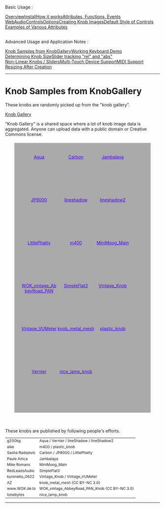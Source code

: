 <link rel="stylesheet" href="./docstyle.css">

<script>
  WebAudioControlsOptions={

  };
</script>

<script src="https://raw.githubusercontent.com/g200kg/webaudio-controls/master/webaudio-controls.js"></script>

Basic Usage :
<div style="display:flex;width:100%;flex-wrap:wrap">
<div class="item"><a href="./index.html">Overview</a></div>
<div class="item"><a href="./install.html">Install</a></div>
<div class="item"><a href="./components.html">How it works</a></div>
<div class="item"><a href="./specs.html">Attributes, Functions, Events</a></div>
<div class="item"><a href="./options.html">WebAudioControlsOptions</a></div>
<div class="item"><a href="./knobimage.html">Creating Knob Images</a></div>
<div class="item"><a href="./defstyle.html">Default Style of Controls</a></div>
<div class="item"><a href="./example.html">Examples of Various Attributes</a></div>
</div>
<br/>

Advanced Usage and Application Notes :
<div style="display:flex;width:100%;flex-wrap:wrap">
<div class="item cur"><a href="./knobsamples.html">Knob Samples from KnobGallery</a></div>
<div class="item"><a href="./keyboard.html">Working Keyboard Demo</a></div>
<div class="item"><a href="./knobsize.html">Determining Knob Size</a></div>
<div class="item"><a href="./tracking.html">Slider tracking "rel" and "abs"</a></div>
<div class="item"><a href="./nonlinear.html">Non-Linear Knobs / Sliders</a></div>
<div class="item"><a href="./multifader.html">Multi-Touch Device Support</a></div>
<div class="item"><a href="./midisupport.html">MIDI Support</a></div>
<div class="item"><a href="./resizetest.html">Resizing After Creation</a></div>
</div>

---

<style>
#container{
  background-color:#aaa;
  color:#222;
  width:80%;
  margin:20px auto;
  padding:20px;
  display:flex;
  flex-wrap:wrap;
  font-size:14px;
  text-align: center;
}
#container div{
  width:120px;
  height:140px;
}
#container a{
  color:#40f;
}
#container a:visited{
  color:#c04;
}
</style>

# Knob Samples from KnobGallery

These knobs are randomly picked up from the "knob gallery".  

<a href="http://www.g200kg.com/en/webknobman/gallery.php" target="_blank">Knob Gallery</a>  

"Knob Gallery" is a shared space where a lot of knob image data is aggregated. Anyone can upload data with a public domain or Creative Commons license.  

<div id="container">
  <div><webaudio-knob src="./knobs/Aqua.png" sprites="100" value="12" diameter="64"></webaudio-knob><br/><a href="./knobs/Aqua.png">Aqua</a></div>
  <div><webaudio-knob src="./knobs/Carbon.png" sprites="100" value="23" diameter="80"></webaudio-knob><br/><a href="./knobs/Carbon.png">Carbon</a></div>
  <div><webaudio-knob src="./knobs/Jambalaya.png" sprites="100" value="34" diameter="70"></webaudio-knob><br/><a href="./knobs/Jambalaya.png">Jambalaya</a></div>
  <div><webaudio-knob src="./knobs/JP8000.png" sprites="100" value="45" diameter="64"></webaudio-knob><br/><a href="./knobs/JP8000.png">JP8000</a></div>
  <div><webaudio-knob src="./knobs/lineshadow.png" sprites="100" value="56" diameter="100"></webaudio-knob><br/><a href="./knobs/lineshadow.png">lineshadow</a></div>
  <div><webaudio-knob src="./knobs/lineshadow2.png" sprites="100" value="67" diameter="80"></webaudio-knob><br/><a href="./knobs/lineshadow2.png">lineshadow2</a></div>
  <div><webaudio-knob src="./knobs/LittlePhatty.png" sprites="100" value="78" diameter="70"></webaudio-knob><br/><a href="./knobs/LittlePhatty.png">LittlePhatty</a></div>
  <div><webaudio-knob src="./knobs/m400.png" sprites="100" value="89" diameter="70"></webaudio-knob><br/><a href="./knobs/m400.png">m400</a></div>
  <div><webaudio-knob src="./knobs/MiniMoog_Main.png" sprites="100" value="12" diameter="70"></webaudio-knob><br/><a href="./knobs/MiniMoog_Main.png">MiniMoog_Main</a></div>
  <div><webaudio-knob src="./knobs/WOK_vintage_AbbeyRoad_PAN_Knob.png" sprites="127" value="12" width="70" height="80"></webaudio-knob><br/><a href="./knobs/WOK_vintage_AbbeyRoad_PAN_Knob.png">WOK_vintage_AbbeyRoad_PAN</a></div>
  <div><webaudio-knob src="./knobs/SimpleFlat3.png" sprites="100" value="23" diameter="70"></webaudio-knob><br/><a href="./knobs/SimpleFlat3.png">SimpleFlat3</a></div>
  <div><webaudio-knob src="./knobs/Vintage_Knob.png" sprites="100" value="62" diameter="80"></webaudio-knob><br/><a href="./knobs/Vintage_Knob.png">Vintage_Knob</a></div>
  <div><webaudio-knob src="./knobs/Vintage_VUMeter_2.png" sprites="50" value="12" diameter="120"></webaudio-knob><br/><a href="./knobs/Vintage_VUMeter_2.png">Vintage_VUMeter</a></div>
  <div><webaudio-knob src="./knobs/knob_metal_mesh.png" sprites="100" value="12" diameter="120"></webaudio-knob><br/><a href="./knobs/knob_metal_mesh.png">knob_metal_mesh</a></div>
  <div><webaudio-knob src="./knobs/plastic_knob.png" sprites="30" value="12" diameter="70"></webaudio-knob><br/><a href="./knobs/plastic_knob.png">plastic_knob</a></div>
  <div><webaudio-knob src="./knobs/vernier.png" sprites="50" value="42" diameter="120"></webaudio-knob><br/><a href="./knobs/vernier.png">Vernier</a></div>
  <div><webaudio-knob src="./knobs/nice_lamp_knob.png" sprites="59" value="12" diameter="60"></webaudio-knob><br/><a href="./knobs/nice_lamp_knob.png">nice_lamp_knob</a></div>
</div>
<br/>

These knobs are published by following people's efforts.  

<table style="font-size:12px">
<tr><td>g200kg</td><td>Aqua / Vernier / lineShadow / lineShadow2</td></tr>
<tr><td>aike</td><td>m400 / plastic_knob</td></tr>
<tr><td>Sasha Radojevic</td><td>Carbon / JP8000 / LittlePhatty</td></tr>
<tr><td>Paule Amca</td><td>Jambalaya</td></tr>
<tr><td>Mike Romans</td><td>MiniMoog_Main</td></tr>
<tr><td>RedLeadsAudio</td><td>SimpleFlat3</td></tr>
<tr><td>kuroneko_0622</td><td>Vintage_Knob / Vintage_VUMeter</td></tr>
<tr><td>AZ</td><td>knob_metal_mesh (CC BY-NC 3.0)</td></tr>
<tr><td>www.WOK.de.to</td><td>WOK_vintage_AbbeyRoad_PAN_Knob (CC BY-NC 3.0)</td></tr>
<tr><td>tonebytes</td><td>nice_lamp_knob</td></tr>
</table>  


---
